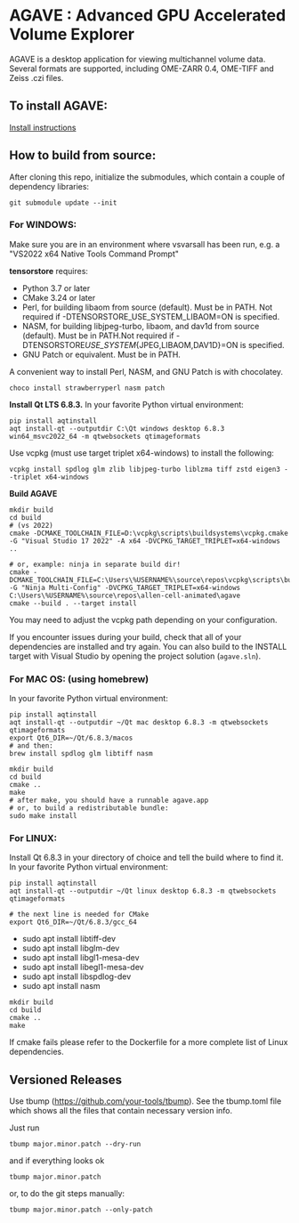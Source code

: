 # AGAVE : Advanced GPU Accelerated Volume Explorer

AGAVE is a desktop application for viewing multichannel volume data. Several formats are supported, including OME-ZARR 0.4, OME-TIFF and Zeiss .czi files.

## To install AGAVE:

[Install instructions](INSTALL.md)

## How to build from source:

After cloning this repo, initialize the submodules, which contain a couple of dependency libraries:

```
git submodule update --init
```

### For WINDOWS:

Make sure you are in an environment where vsvarsall has been run, e.g. a "VS2022 x64 Native Tools Command Prompt"

**tensorstore** requires:

- Python 3.7 or later
- CMake 3.24 or later
- Perl, for building libaom from source (default). Must be in PATH. Not required if -DTENSORSTORE_USE_SYSTEM_LIBAOM=ON is specified.
- NASM, for building libjpeg-turbo, libaom, and dav1d from source (default). Must be in PATH.Not required if -DTENSORSTORE*USE_SYSTEM*{JPEG,LIBAOM,DAV1D}=ON is specified.
- GNU Patch or equivalent. Must be in PATH.

A convenient way to install Perl, NASM, and GNU Patch is with chocolatey.

```
choco install strawberryperl nasm patch
```

**Install Qt LTS 6.8.3.**
In your favorite Python virtual environment:

```
pip install aqtinstall
aqt install-qt --outputdir C:\Qt windows desktop 6.8.3 win64_msvc2022_64 -m qtwebsockets qtimageformats

```

Use vcpkg (must use target triplet x64-windows) to install the following:

```
vcpkg install spdlog glm zlib libjpeg-turbo liblzma tiff zstd eigen3 --triplet x64-windows
```

**Build AGAVE**

```
mkdir build
cd build
# (vs 2022)
cmake -DCMAKE_TOOLCHAIN_FILE=D:\vcpkg\scripts\buildsystems\vcpkg.cmake -G "Visual Studio 17 2022" -A x64 -DVCPKG_TARGET_TRIPLET=x64-windows ..

# or, example: ninja in separate build dir!
cmake -DCMAKE_TOOLCHAIN_FILE=C:\Users\%USERNAME%\source\repos\vcpkg\scripts\buildsystems\vcpkg.cmake -G "Ninja Multi-Config" -DVCPKG_TARGET_TRIPLET=x64-windows C:\Users\%USERNAME%\source\repos\allen-cell-animated\agave
cmake --build . --target install
```

You may need to adjust the vcpkg path depending on your configuration.

If you encounter issues during your build, check that all of your dependencies are installed and try again. You can also build to the INSTALL target with Visual Studio by opening the project solution (`agave.sln`).

### For MAC OS: (using homebrew)

In your favorite Python virtual environment:

```
pip install aqtinstall
aqt install-qt --outputdir ~/Qt mac desktop 6.8.3 -m qtwebsockets qtimageformats
export Qt6_DIR=~/Qt/6.8.3/macos
# and then:
brew install spdlog glm libtiff nasm

mkdir build
cd build
cmake ..
make
# after make, you should have a runnable agave.app
# or, to build a redistributable bundle:
sudo make install
```

### For LINUX:

Install Qt 6.8.3 in your directory of choice and tell the build where to find it.
In your favorite Python virtual environment:

```
pip install aqtinstall
aqt install-qt --outputdir ~/Qt linux desktop 6.8.3 -m qtwebsockets qtimageformats

# the next line is needed for CMake
export Qt6_DIR=~/Qt/6.8.3/gcc_64
```

- sudo apt install libtiff-dev
- sudo apt install libglm-dev
- sudo apt install libgl1-mesa-dev
- sudo apt install libegl1-mesa-dev
- sudo apt install libspdlog-dev
- sudo apt install nasm

```
mkdir build
cd build
cmake ..
make
```

If cmake fails please refer to the Dockerfile for a more complete list of Linux dependencies.

## Versioned Releases

Use tbump (https://github.com/your-tools/tbump). See the tbump.toml file which shows all the files that contain necessary version info.

Just run

```
tbump major.minor.patch --dry-run
```

and if everything looks ok

```
tbump major.minor.patch
```

or, to do the git steps manually:

```
tbump major.minor.patch --only-patch
```
